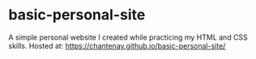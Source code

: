 # basic-personal-site
A simple personal website I created while practicing my HTML and CSS skills. 
Hosted at: https://chantenay.github.io/basic-personal-site/
